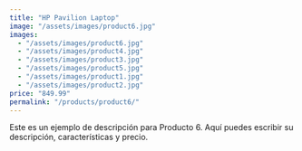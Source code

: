 ```yaml
---
title: "HP Pavilion Laptop"
image: "/assets/images/product6.jpg"
images:
  - "/assets/images/product6.jpg"
  - "/assets/images/product4.jpg"
  - "/assets/images/product3.jpg"
  - "/assets/images/product5.jpg"
  - "/assets/images/product1.jpg"
  - "/assets/images/product2.jpg"
price: "849.99"
permalink: "/products/product6/"
---
```


Este es un ejemplo de descripción para Producto 6.
Aquí puedes escribir su descripción, características y precio.
